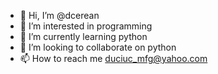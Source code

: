 - 👋 Hi, I’m @dcerean
- 👀 I’m interested in programming
- 🌱 I’m currently learning python
- 💞️ I’m looking to collaborate on python
- 📫 How to reach me duciuc_mfg@yahoo.com

<!---
dcerean/dcerean is a ✨ special ✨ repository because its `README.md` (this file) appears on your GitHub profile.
You can click the Preview link to take a look at your changes.
--->
